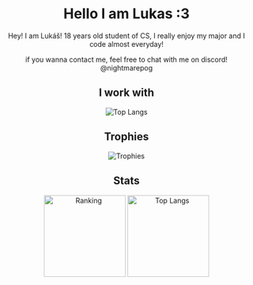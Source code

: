<div align="center">
<h1>Hello I am Lukas :3</h1>


<p>Hey! I am Lukáš! 18 years old student of CS, I really enjoy my major and I code almost everyday!</p>
<p>if you wanna contact me, feel free to chat with me on discord! @nightmarepog</p>
<h2>I work with</h2>

  <img src="https://skillicons.dev/icons?i=html,css,js,ts,tailwind,react,godot,lua,python,c,linux,arch,blender,docker,git,md,nextjs,nodejs,postman,postgres,robloxstudio,sqlite,vscode," alt="Top Langs">
<h2>Trophies</h2>
  <img src="https://github-profile-trophy.vercel.app/?username=nightmarepog&theme=darkhub" alt="Trophies">
<h2>Stats</h2>
  <img src="https://github-readme-stats.vercel.app/api?username=NightmarePog&show_icons=true&theme=transparent" alt="Ranking" height="165">
    <img src="https://github-readme-stats.vercel.app/api/top-langs/?username=NightmarePog&layout=compact&theme=transparent&cache_seconds=0" alt="Top Langs" height="165">
</div>
